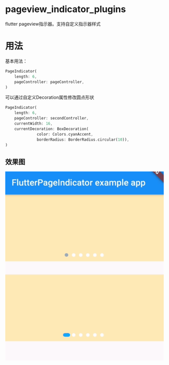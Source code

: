 # pageview_indicator_plugins

flutter pageview指示器。支持自定义指示器样式

# 用法
基本用法：
```dart
PageIndicator(
    length: 6,
    pageController: pageController,
)
```
可以通过自定义Decoration属性修改圆点形状
```dart
PageIndicator(
    length: 6,
    pageController: secondController,
    currentWidth: 16,
    currentDecoration: BoxDecoration(
              color: Colors.cyanAccent,
              borderRadius: BorderRadius.circular(10)),
)
```

## 效果图

![运行效果](https://github.com/Zhengyi66/flutter_page_indicator/blob/master/screenshot/page.gif)
